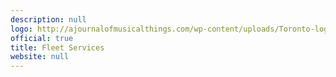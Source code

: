 ```yaml
---
description: null
logo: http://ajournalofmusicalthings.com/wp-content/uploads/Toronto-logo.png
official: true
title: Fleet Services
website: null
---
```

